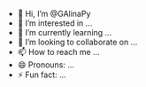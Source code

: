 - 👋 Hi, I’m @GAlinaPy
- 👀 I’m interested in ...
- 🌱 I’m currently learning ...
- 💞️ I’m looking to collaborate on ...
- 📫 How to reach me ...
- 😄 Pronouns: ...
- ⚡ Fun fact: ...

<!---
GAlinaPy/GAlinaPy is a ✨ special ✨ repository because its `README.md` (this file) appears on your GitHub profile.
You can click the Preview link to take a look at your changes.
--->
